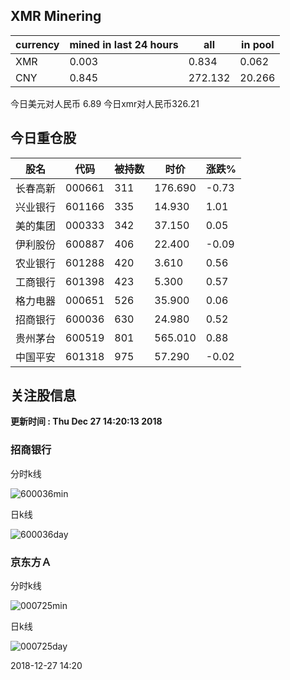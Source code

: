 ## XMR Minering

|currency|mined in last 24 hours|all|in pool|
|---|---|---|---|
|XMR|0.003|0.834|0.062|
|CNY|0.845|272.132|20.266|

今日美元对人民币 6.89	今日xmr对人民币326.21


## 今日重仓股 

|股名|代码|被持数|时价|涨跌%|
|---|---|---|---|---|
|长春高新|000661|311|176.690|-0.73|
|兴业银行|601166|335|14.930|1.01|
|美的集团|000333|342|37.150|0.05|
|伊利股份|600887|406|22.400|-0.09|
|农业银行|601288|420|3.610|0.56|
|工商银行|601398|423|5.300|0.57|
|格力电器|000651|526|35.900|0.06|
|招商银行|600036|630|24.980|0.52|
|贵州茅台|600519|801|565.010|0.88|
|中国平安|601318|975|57.290|-0.02|

## 关注股信息
**更新时间 : Thu Dec 27 14:20:13 2018**
### 招商银行 
分时k线

![600036min](http://image.sinajs.cn/newchart/min/n/sh600036.gif)

日k线

![600036day](http://image.sinajs.cn/newchart/daily/n/sh600036.gif)

### 京东方Ａ 
分时k线

![000725min](http://image.sinajs.cn/newchart/min/n/sz000725.gif)

日k线

![000725day](http://image.sinajs.cn/newchart/daily/n/sz000725.gif)

2018-12-27 14:20